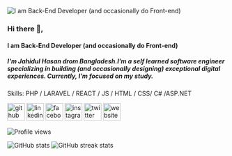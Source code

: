 
![I am Back-End Developer (and occasionally  do Front-end)](https://github.com/HasanJahidul/HasanJahidul/blob/main/Banner_Jahidul_Hasan.gif)
### Hi there 👋,
#### I am Back-End Developer (and occasionally  do Front-end)

##### I'm Jahidul Hasan drom Bangladesh.I’m a self learned software engineer specializing in building (and occasionally designing) exceptional digital experiences. Currently, I’m focused on my study.

Skills: PHP / LARAVEL / REACT / JS / HTML / CSS/ C# /ASP.NET



[<img src='https://cdn.jsdelivr.net/npm/simple-icons@3.0.1/icons/github.svg' alt='github' height='40'>](https://github.com/HasanJahidul)  [<img src='https://cdn.jsdelivr.net/npm/simple-icons@3.0.1/icons/linkedin.svg' alt='linkedin' height='40'>](https://www.linkedin.com/in/jahidulhasanjay/)  [<img src='https://cdn.jsdelivr.net/npm/simple-icons@3.0.1/icons/facebook.svg' alt='facebook' height='40'>](https://www.facebook.com/joy5413)  [<img src='https://cdn.jsdelivr.net/npm/simple-icons@3.0.1/icons/instagram.svg' alt='instagram' height='40'>](https://www.instagram.com/k.ra.t.o.s/)  [<img src='https://cdn.jsdelivr.net/npm/simple-icons@3.0.1/icons/twitter.svg' alt='twitter' height='40'>](https://twitter.com/JahidulHasanJay)  [<img src='https://cdn.jsdelivr.net/npm/simple-icons@3.0.1/icons/icloud.svg' alt='website' height='40'>](https://hasanjahidul.github.io/JoyDev/)  

![Profile views](https://gpvc.arturio.dev/HasanJahidul)  

<!-- <a href='https://archiveprogram.github.com/'><img src='https://raw.githubusercontent.com/acervenky/animated-github-badges/master/assets/acbadge.gif' width='40' height='40'></a> <a href='https://github.com/pricing'><img src='https://raw.githubusercontent.com/acervenky/animated-github-badges/master/assets/pro.gif' width='40' height='40'></a>  -->

<!-- [![Top Langs](https://github-readme-stats.vercel.app/api/top-langs/?username=HasanJahidul)](https://github.com/anuraghazra/github-readme-stats)
 -->
![GitHub stats](https://github-readme-stats.vercel.app/api?username=HasanJahidul&show_icons=true&count_private=true&theme=tokyonight)
![GitHub streak stats](https://github-readme-streak-stats.herokuapp.com/?user=HasanJahidul&theme=tokyonight)  

<!-- [![trophy](https://github-profile-trophy.vercel.app/?username=HasanJahidul)](https://github.com/ryo-ma/github-profile-trophy) -->

